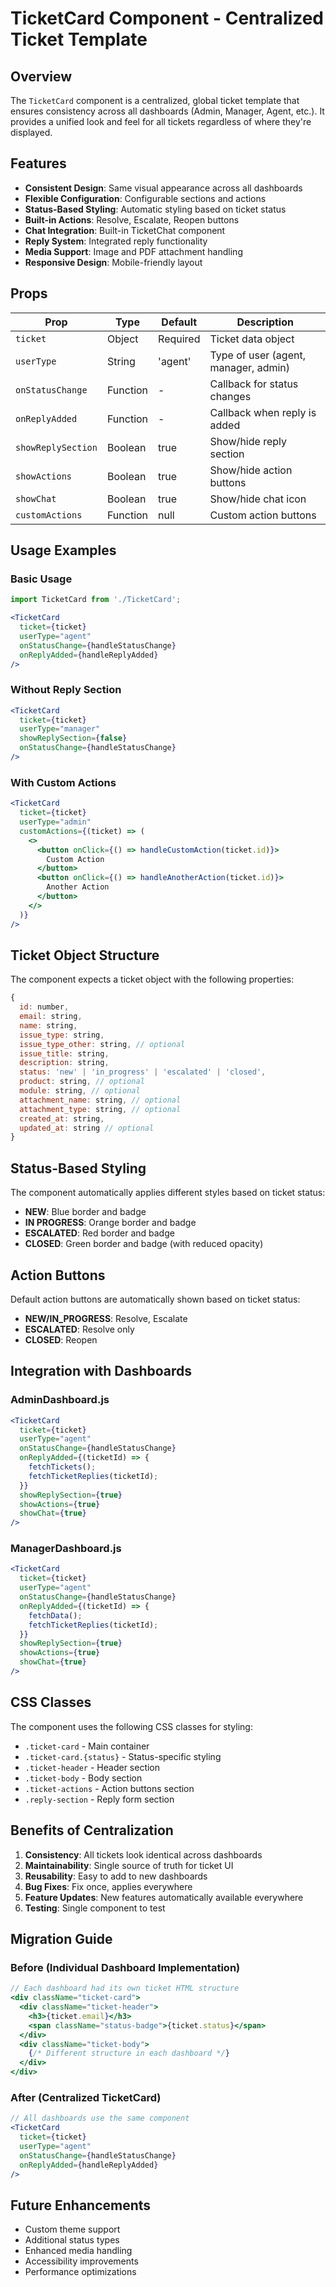 # TicketCard Component - Centralized Ticket Template

## Overview
The `TicketCard` component is a centralized, global ticket template that ensures consistency across all dashboards (Admin, Manager, Agent, etc.). It provides a unified look and feel for all tickets regardless of where they're displayed.

## Features
- **Consistent Design**: Same visual appearance across all dashboards
- **Flexible Configuration**: Configurable sections and actions
- **Status-Based Styling**: Automatic styling based on ticket status
- **Built-in Actions**: Resolve, Escalate, Reopen buttons
- **Chat Integration**: Built-in TicketChat component
- **Reply System**: Integrated reply functionality
- **Media Support**: Image and PDF attachment handling
- **Responsive Design**: Mobile-friendly layout

## Props

| Prop | Type | Default | Description |
|------|------|---------|-------------|
| `ticket` | Object | Required | Ticket data object |
| `userType` | String | 'agent' | Type of user (agent, manager, admin) |
| `onStatusChange` | Function | - | Callback for status changes |
| `onReplyAdded` | Function | - | Callback when reply is added |
| `showReplySection` | Boolean | true | Show/hide reply section |
| `showActions` | Boolean | true | Show/hide action buttons |
| `showChat` | Boolean | true | Show/hide chat icon |
| `customActions` | Function | null | Custom action buttons |

## Usage Examples

### Basic Usage
```jsx
import TicketCard from './TicketCard';

<TicketCard
  ticket={ticket}
  userType="agent"
  onStatusChange={handleStatusChange}
  onReplyAdded={handleReplyAdded}
/>
```

### Without Reply Section
```jsx
<TicketCard
  ticket={ticket}
  userType="manager"
  showReplySection={false}
  onStatusChange={handleStatusChange}
/>
```

### With Custom Actions
```jsx
<TicketCard
  ticket={ticket}
  userType="admin"
  customActions={(ticket) => (
    <>
      <button onClick={() => handleCustomAction(ticket.id)}>
        Custom Action
      </button>
      <button onClick={() => handleAnotherAction(ticket.id)}>
        Another Action
      </button>
    </>
  )}
/>
```

## Ticket Object Structure
The component expects a ticket object with the following properties:

```javascript
{
  id: number,
  email: string,
  name: string,
  issue_type: string,
  issue_type_other: string, // optional
  issue_title: string,
  description: string,
  status: 'new' | 'in_progress' | 'escalated' | 'closed',
  product: string, // optional
  module: string, // optional
  attachment_name: string, // optional
  attachment_type: string, // optional
  created_at: string,
  updated_at: string // optional
}
```

## Status-Based Styling
The component automatically applies different styles based on ticket status:

- **NEW**: Blue border and badge
- **IN PROGRESS**: Orange border and badge
- **ESCALATED**: Red border and badge
- **CLOSED**: Green border and badge (with reduced opacity)

## Action Buttons
Default action buttons are automatically shown based on ticket status:

- **NEW/IN_PROGRESS**: Resolve, Escalate
- **ESCALATED**: Resolve only
- **CLOSED**: Reopen

## Integration with Dashboards

### AdminDashboard.js
```jsx
<TicketCard
  ticket={ticket}
  userType="agent"
  onStatusChange={handleStatusChange}
  onReplyAdded={(ticketId) => {
    fetchTickets();
    fetchTicketReplies(ticketId);
  }}
  showReplySection={true}
  showActions={true}
  showChat={true}
/>
```

### ManagerDashboard.js
```jsx
<TicketCard
  ticket={ticket}
  userType="agent"
  onStatusChange={handleStatusChange}
  onReplyAdded={(ticketId) => {
    fetchData();
    fetchTicketReplies(ticketId);
  }}
  showReplySection={true}
  showActions={true}
  showChat={true}
/>
```

## CSS Classes
The component uses the following CSS classes for styling:

- `.ticket-card` - Main container
- `.ticket-card.{status}` - Status-specific styling
- `.ticket-header` - Header section
- `.ticket-body` - Body section
- `.ticket-actions` - Action buttons section
- `.reply-section` - Reply form section

## Benefits of Centralization

1. **Consistency**: All tickets look identical across dashboards
2. **Maintainability**: Single source of truth for ticket UI
3. **Reusability**: Easy to add to new dashboards
4. **Bug Fixes**: Fix once, applies everywhere
5. **Feature Updates**: New features automatically available everywhere
6. **Testing**: Single component to test

## Migration Guide

### Before (Individual Dashboard Implementation)
```jsx
// Each dashboard had its own ticket HTML structure
<div className="ticket-card">
  <div className="ticket-header">
    <h3>{ticket.email}</h3>
    <span className="status-badge">{ticket.status}</span>
  </div>
  <div className="ticket-body">
    {/* Different structure in each dashboard */}
  </div>
</div>
```

### After (Centralized TicketCard)
```jsx
// All dashboards use the same component
<TicketCard
  ticket={ticket}
  userType="agent"
  onStatusChange={handleStatusChange}
  onReplyAdded={handleReplyAdded}
/>
```

## Future Enhancements
- Custom theme support
- Additional status types
- Enhanced media handling
- Accessibility improvements
- Performance optimizations

